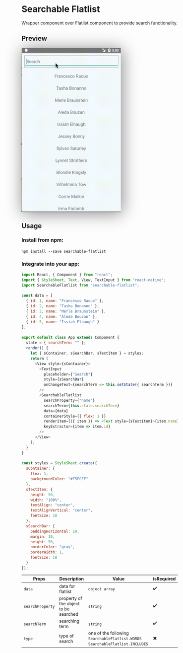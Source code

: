 # Searchable Flatlist

Wrapper component over Flatlist component to provide search functionality.


## Preview

<img src="./gifs/search.gif" width="320" style="box-shadow: 4px 4px 50px #888888;"/>

## Usage

### Install from npm:

`npm install --save searchable-flatlist`

### Integrate into your app:

```js
import React, { Component } from "react";
import { StyleSheet, Text, View, TextInput } from "react-native";
import SearchableFlatlist from "searchable-flatlist";

const data = [
  { id: 1, name: "Francesco Raoux" },
  { id: 2, name: "Tasha Bonanno" },
  { id: 3, name: "Merle Braunstein" },
  { id: 4, name: "Aleda Bouzan" },
  { id: 5, name: "Issiah Elnaugh" }
];

export default class App extends Component {
  state = { searchTerm: "" };
  render() {
    let { sContainer, sSearchBar, sTextItem } = styles;
    return (
      <View style={sContainer}>
        <TextInput
          placeholder={"Search"}
          style={sSearchBar}
          onChangeText={searchTerm => this.setState({ searchTerm })}
        />
        <SearchableFlatlist
          searchProperty={"name"}
          searchTerm={this.state.searchTerm}
          data={data}
          containerStyle={{ flex: 1 }}
          renderItem={({ item }) => <Text style={sTextItem}>{item.name}</Text>}
          keyExtractor={item => item.id}
        />
      </View>
    );
  }
}

const styles = StyleSheet.create({
  sContainer: {
    flex: 1,
    backgroundColor: "#F5FCFF"
  },
  sTextItem: {
    height: 50,
    width: "100%",
    textAlign: "center",
    textAlignVertical: "center",
    fontSize: 18
  },
  sSearchBar: {
    paddingHorizontal: 10,
    margin: 10,
    height: 50,
    borderColor: "gray",
    borderWidth: 1,
    fontSize: 18
  }
});
```

| Props            | Description                           | Value                                                                         | isRequired               |
| ---------------- | ------------------------------------- | ----------------------------------------------------------------------------- | ------------------------ |
| `data`           | data for flatlist                     | `object array`                                                                | :heavy_check_mark:       |
| `searchProperty` | property of the object to be searched | `string`                                                                      | :heavy_check_mark:       |
| `searchTerm`     | searching term                        | `string`                                                                      | :heavy_check_mark:       |
| `type`           | type of search                        | one of the following `SearchableFlatlist.WORDS` `SearchableFlatlist.INCLUDES` | :heavy_multiplication_x: |
